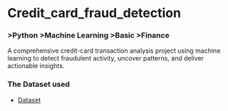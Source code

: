 # Credit_card_fraud_detection
### >Python >Machine Learning >Basic >Finance
A comprehensive credit-card transaction analysis project using machine learning to detect fraudulent activity, uncover patterns, and deliver actionable insights.

### The Dataset used
- <a href = "https://www.kaggle.com/datasets/mlg-ulb/creditcardfraud/data/">Dataset</a>
